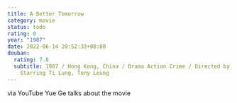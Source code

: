 ```yaml
---
title: A Better Tomorrow
category: movie
status: todo
rating: 0
year: "1987"
date: 2022-06-14 20:52:33+08:00
douban:
  rating: 7.8
  subtitle: 1987 / Hong Kong, China / Drama Action Crime / Directed by John Woo /
    Starring Ti Lung, Tony Leung
---
```


via YouTube Yue Ge talks about the movie
